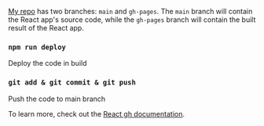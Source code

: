 [My repo](https://github.com/615349/615349.GitHub.io) has two branches: `main` and `gh-pages`. The `main` branch will contain the React app's source code, while the `gh-pages` branch will contain the built result of the React app.

### `npm run deploy`

Deploy the code in build


### `git add & git commit & git push`

Push the code to main branch

To learn more, check out the [React gh documentation](https://github.com/gitname/react-gh-pages/tree/master).
